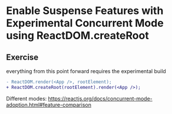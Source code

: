# Enable Suspense Features with Experimental Concurrent Mode using ReactDOM.createRoot

## Exercise

everything from this point forward requires the experimental build

```diff
- ReactDOM.render(<App />, rootElement);
+ ReactDOM.createRoot(rootElement).render(<App />);
```

Different modes: https://reactjs.org/docs/concurrent-mode-adoption.html#feature-comparison
